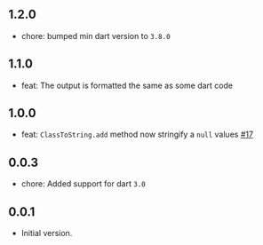 
## 1.2.0
- chore: bumped min dart version to `3.8.0`

## 1.1.0
- feat: The output is formatted the same as some dart code

## 1.0.0
- feat: `ClassToString.add` method now stringify a `null` values [#17](https://github.com/BreX900/data_class/issues/17)

## 0.0.3
- chore: Added support for dart `3.0`

## 0.0.1
- Initial version.
